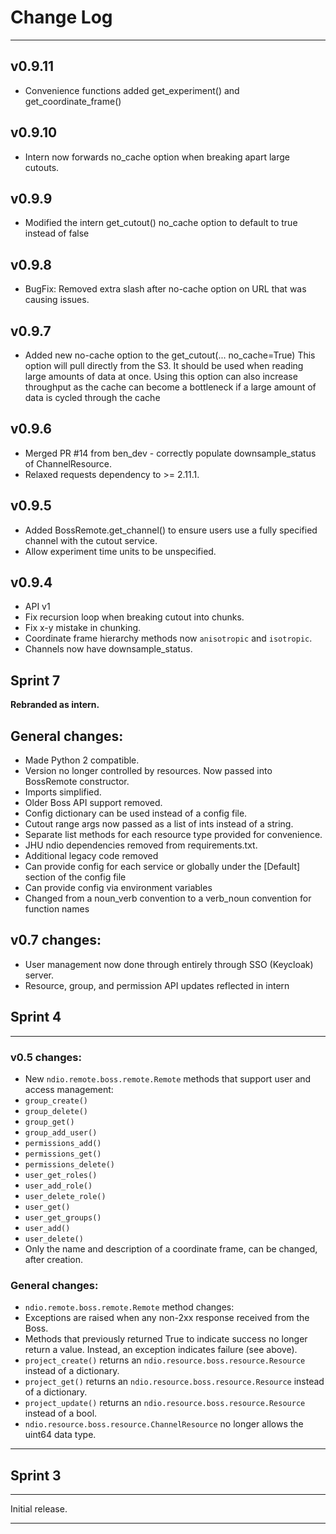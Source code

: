 # Change Log
____________
## v0.9.11
*  Convenience functions added get_experiment() and get_coordinate_frame()

## v0.9.10
*  Intern now forwards no_cache option when breaking apart large cutouts.

## v0.9.9
* Modified the intern get_cutout() no_cache option to default to true instead of false

## v0.9.8
* BugFix: Removed extra slash after no-cache option on URL that was causing issues.

## v0.9.7
* Added new no-cache option to the get_cutout(... no_cache=True)  This option will pull directly from the S3.  It should be used when reading large amounts of data at once.  Using this option can also increase throughput as the cache can become a bottleneck if a large amount of data is cycled through the cache

## v0.9.6
* Merged PR #14 from ben_dev - correctly populate downsample_status of ChannelResource.
* Relaxed requests dependency to >= 2.11.1.

## v0.9.5
* Added BossRemote.get_channel() to ensure users use a fully specified channel with the cutout service.
* Allow experiment time units to be unspecified.

## v0.9.4
* API v1
* Fix recursion loop when breaking cutout into chunks.
* Fix x-y mistake in chunking.
* Coordinate frame hierarchy methods now `anisotropic` and `isotropic`.
* Channels now have downsample_status.

## Sprint 7

**Rebranded as intern.**

## General changes:
* Made Python 2 compatible.
* Version no longer controlled by resources.  Now passed into BossRemote constructor.
* Imports simplified.
* Older Boss API support removed.
* Config dictionary can be used instead of a config file.
* Cutout range args now passed as a list of ints instead of a string.
* Separate list methods for each resource type provided for convenience.
* JHU ndio dependencies removed from requirements.txt.
* Additional legacy code removed
* Can provide config for each service or globally under the [Default] section of the config file
* Can provide config via environment variables
* Changed from a noun\_verb convention to a verb\_noun convention for function names

## v0.7 changes:
* User management now done through entirely through SSO (Keycloak) server.
* Resource, group, and permission API updates reflected in intern

## Sprint 4
___________

### v0.5 changes:
* New `ndio.remote.boss.remote.Remote` methods that support user and access management:
 * `group_create()`
 * `group_delete()`
 * `group_get()`
 * `group_add_user()`
 * `permissions_add()`
 * `permissions_get()`
 * `permissions_delete()`
 * `user_get_roles()`
 * `user_add_role()`
 * `user_delete_role()`
 * `user_get()`
 * `user_get_groups()`
 * `user_add()`
 * `user_delete()`
* Only the name and description of a coordinate frame, can be changed, after creation.

### General changes:
* `ndio.remote.boss.remote.Remote` method changes:
 * Exceptions are raised when any non-2xx response received from the Boss.
 * Methods that previously returned True to indicate success no longer return a value.  Instead, an exception indicates failure (see above).
 * `project_create()` returns an `ndio.resource.boss.resource.Resource` instead of a dictionary.
 * `project_get()` returns an `ndio.resource.boss.resource.Resource` instead of a dictionary.
 * `project_update()` returns an `ndio.resource.boss.resource.Resource` instead of a bool.
* `ndio.resource.boss.resource.ChannelResource` no longer allows the uint64 data type.

___________

## Sprint 3
___________

Initial release.

___________
